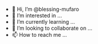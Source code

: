 - 👋 Hi, I’m @blessing-mufaro
- 👀 I’m interested in ...
- 🌱 I’m currently learning ...
- 💞️ I’m looking to collaborate on ...
- 📫 How to reach me ...

<!---
blessing-mufaro/blessing-mufaro is a ✨ special ✨ repository because its `README.md` (this file) appears on your GitHub profile.
You can click the Preview link to take a look at your changes.
--->
